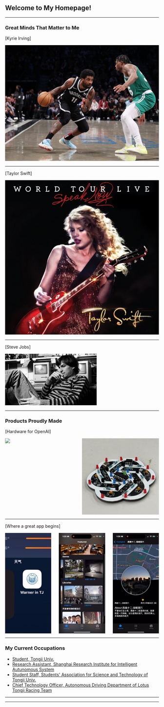 ## Welcome to My Homepage!

---

### Great Minds That Matter to Me

[Kyrie Irving]

<img src="images/Kyrie_Irvine.jpg?raw=true"/>

---
[Taylor Swift]

<img src="images/Taylor_Swift.jpg?raw=true"/>

---
[Steve Jobs]

<img src="images/Steve_Jobs.jpg?raw=true"/>

---

### Products Proudly Made

[Hardware for OpenAI] 

<div class="image-container">
  <img src="images/design1.jpg?raw=true" class="half-size" />
  <img src="images/design2.jpg?raw=true" class="half-size" />
</div>

<style>
  .image-container {
    display: flex; /* 启用 flexbox 布局 */
    gap: 10px; /* 设置图片之间的间距（可调整） */
  }

  .half-size {
    width: 50%; /* 每张图片占容器宽度的 50% */
    height: auto; /* 保持宽高比 */
    object-fit: cover; /* 填充容器并保持图片比例 */
  }
</style>


---

[Where a great app begins] 

<div class="image-container">
  <img src="images/app1.jpg?raw=true" class="uniform-size" />
  <img src="images/app2.jpg?raw=true" class="uniform-size" />
  <img src="images/app3.jpg?raw=true" class="uniform-size" />
</div>

<style>
  .image-container {
    display: flex; /* 启用 flexbox 布局 */
    justify-content: space-between; /* 图片之间均匀分布 */
    gap: 10px; /* 图片之间的间隔（可根据需要调整） */
  }

  .uniform-size {
    width: 30%; /* 每张图片占容器的 30% */
    height: auto; /* 保持宽高比 */
    object-fit: cover; /* 图片填充容器并保持比例 */
  }
</style>


---

### My Current Occupations

- [Student, Tongji Univ.](https://www.tongji.edu.cn/)
- [Research Assistant, Shanghai Research Institute for Intelligent Autunomous System ](https://srias.tongji.edu.cn/main.htm)
- [Student Staff, Students' Association for Science and Technology of Tongji Univ.](https://www.tongji.edu.cn/)
- [Chief Technology Officer, Autonomous Driving Department of Lotus Tongji Racing Team](http://www.tjuracing.com/)


---




---

<!-- Remove above link if you don't want to attibute -->

